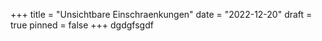 +++
title = "Unsichtbare Einschraenkungen"
date = "2022-12-20"
draft = true
pinned = false
+++
dgdgfsgdf